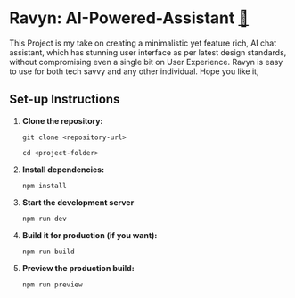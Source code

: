 # Ravyn: AI-Powered-Assistant [🔗](https://ravyn.netlify.app/)

This Project is my take on creating a minimalistic yet feature rich, AI chat assistant, which has stunning user interface as per latest design standards, without compromising even a single bit on User Experience. Ravyn is easy to use for both tech savvy and any other individual. Hope you like it,


## Set-up Instructions

1.  **Clone the repository:**

    `git clone <repository-url>  `
    
    `cd <project-folder>` 
    
2.  **Install dependencies:**

    `npm install` 
    
3.  **Start the development server**

    `npm run dev` 
    
4.  **Build it for production (if you want):**

    `npm run build` 
    
5.  **Preview the production build:**

    `npm run preview` 
    

